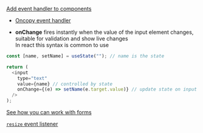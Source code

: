 [Add event handler to components](https://youtu.be/M9O5AjEFzKw?si=WWcEM1xtZzxss_rL&t=6217)
   - [Oncopy event handler](https://youtu.be/M9O5AjEFzKw?si=O7UX6anjnOkw8Rj3&t=6301)

- **onChange** fires instantly when the value of the input element changes, suitable for validation and show live changes\
In react this syntax is common to use 

```js
const [name, setName] = useState(""); // name is the state

return (
  <input
    type="text"
    value={name} // controlled by state
    onChange={(e) => setName(e.target.value)} // update state on input
  />
);
```

[See how you can work with forms](https://youtu.be/lAFbKzO-fss?si=7dxPn1Py6Hcw8lMm&t=9987)

[`resize` event listener](https://youtu.be/lAFbKzO-fss?si=zcQ9OsWp8saxmJcm&t=10327)
